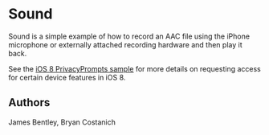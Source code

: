 Sound
=====

Sound is a simple example of how to record an AAC file using the iPhone
microphone or externally attached recording hardware and then play it back.

See the [iOS 8 PrivacyPrompts sample](https://github.com/xamarin/monotouch-samples/blob/master/PrivacyPrompts/)
for more details on requesting access for certain device features in iOS 8.

Authors
-------

James Bentley, Bryan Costanich
